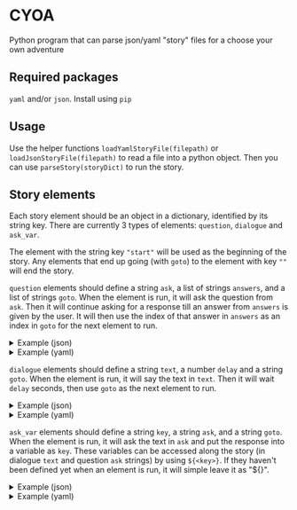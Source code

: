 # CYOA
Python program that can parse json/yaml "story" files for a choose your own adventure

## Required packages
`yaml` and/or `json`. Install using `pip`

## Usage
Use the helper functions `loadYamlStoryFile(filepath)` or `loadJsonStoryFile(filepath)` to read a file into a python object.
Then you can use `parseStory(storyDict)` to run the story.

## Story elements
Each story element should be an object in a dictionary, identified by its string key. 
There are currently 3 types of elements: `question`, `dialogue` and `ask_var`.

The element with the string key `"start"` will be used as the beginning of the story.
Any elements that end up going (with `goto`) to the element with key `""` will end the story.

`question` elements should define a string `ask`, a list of strings `answers`, and a list of strings `goto`.
When the element is run, it will ask the question from `ask`.
Then it will continue asking for a response till an answer from `answers` is given by the user.
It will then use the index of that answer in `answers` as an index in `goto` for the next element to run.
<details>
    <summary>Example (json)</summary>

```json
{
  "q": {
    "type": "question",
    "ask": "Do you want 1 or 2?",
    "answers": ["1", "2"],
    "goto": ["answer_one", "answer_two"]
  }
}
```
</details>
<details>
    <summary>Example (yaml)</summary>

```yaml
q: 
  type: question
  ask: Do you want 1 or 2?
  answers: 
  # quotation marks here are just to escape the numbers being literal
  - '1' 
  - '2'
  goto: 
  - answer_one
  - answer_two
```
</details>

`dialogue` elements should define a string `text`, a number `delay` and a string `goto`.
When the element is run, it will say the text in `text`. Then it will wait `delay` seconds, then use `goto` as the next element to run.
<details>
    <summary>Example (json)</summary>

```json
{
  "d": {
    "type": "dialogue",
    "text": "This message takes 5 seconds",
    "delay": 5,
    "goto": "after_d"
  }
}
```
</details>
<details>
    <summary>Example (yaml)</summary>

```yaml
d: 
  type: dialogue
  text: This message takes 5 seconds
  delay: 5
  goto: after_d
```
</details>

`ask_var` elements should define a string `key`, a string `ask`, and a string `goto`.
When the element is run, it will ask the text in `ask` and put the response into a variable as `key`.
These variables can be accessed along the story (in dialogue `text` and question `ask` strings) by using `${<key>}`. 
If they haven't been defined yet when an element is run, it will simple leave it as "\${<key>}".
<details>
    <summary>Example (json)</summary>

```json
{
  "a": {
    "type": "ask_var",
    "key": "name",
    "ask": "What is your name?",
    "goto": "d"
  },
  "d": {
    "type": "dialogue",
    "text": "Hello, ${name}",
    "delay": 3,
    "goto": ""
  }
}
```
</details>
<details>
    <summary>Example (yaml)</summary>

```yaml
a:
  type: ask_var
  key: name
  ask: What is your name?
  goto: d
d:
  type: dialogue
  text: Hello, ${name}
  delay: 3
  goto: ""
```
</details>

